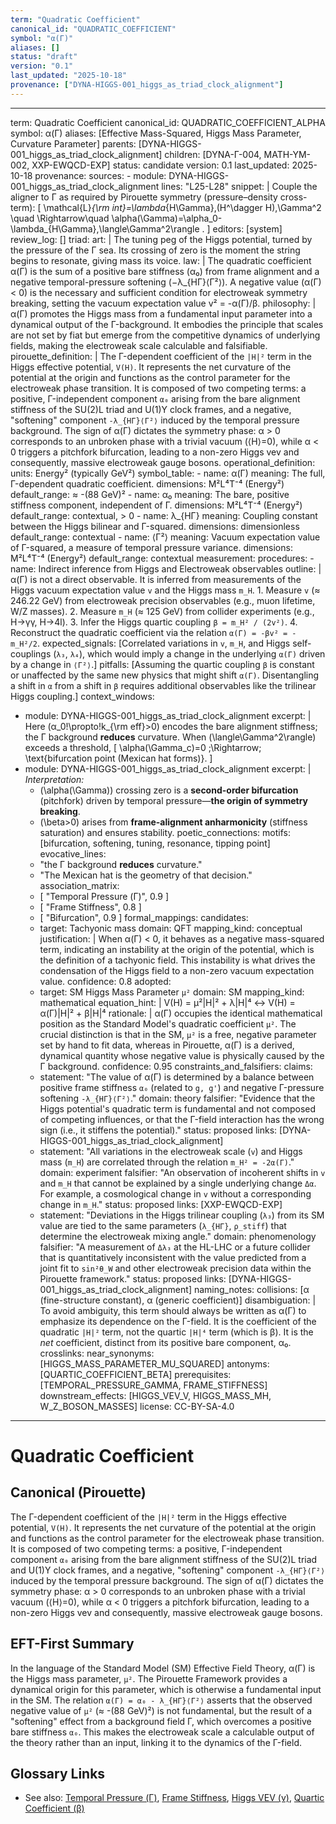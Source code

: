 ```yaml
---
term: "Quadratic Coefficient"
canonical_id: "QUADRATIC_COEFFICIENT"
symbol: "α(Γ)"
aliases: []
status: "draft"
version: "0.1"
last_updated: "2025-10-18"
provenance: ["DYNA-HIGGS-001_higgs_as_triad_clock_alignment"]
---
```


---
term: Quadratic Coefficient
canonical_id: QUADRATIC_COEFFICIENT_ALPHA
symbol: α(Γ)
aliases: [Effective Mass-Squared, Higgs Mass Parameter, Curvature Parameter]
parents: [DYNA-HIGGS-001_higgs_as_triad_clock_alignment]
children: [DYNA-Γ-004, MATH-YM-002, XXP-EWQCD-EXP]
status: candidate
version: 0.1
last_updated: 2025-10-18
provenance:
  sources:
    - module: DYNA-HIGGS-001_higgs_as_triad_clock_alignment
      lines: "L25-L28"
      snippet: |
        Couple the aligner to Γ as required by Pirouette symmetry (pressure–density cross-term):
        [
        \mathcal{L}*{\rm int}=\lambda*{H\Gamma},(H^\dagger H),\Gamma^2 \quad \Rightarrow\quad
        \alpha(\Gamma)=\alpha_0-\lambda_{H\Gamma},\langle\Gamma^2\rangle .
        ]
  editors: [system]
  review_log: []
triad:
  art: |
    The tuning peg of the Higgs potential, turned by the pressure of the Γ sea. Its crossing of zero is the moment the string begins to resonate, giving mass its voice.
  law: |
    The quadratic coefficient α(Γ) is the sum of a positive bare stiffness (α₀) from frame alignment and a negative temporal-pressure softening (−λ_{HΓ}⟨Γ²⟩). A negative value (α(Γ) < 0) is the necessary and sufficient condition for electroweak symmetry breaking, setting the vacuum expectation value v² = -α(Γ)/β.
  philosophy: |
    α(Γ) promotes the Higgs mass from a fundamental input parameter into a dynamical output of the Γ-background. It embodies the principle that scales are not set by fiat but emerge from the competitive dynamics of underlying fields, making the electroweak scale calculable and falsifiable.
pirouette_definition: |
  The Γ-dependent coefficient of the `|H|²` term in the Higgs effective potential, `V(H)`. It represents the net curvature of the potential at the origin and functions as the control parameter for the electroweak phase transition. It is composed of two competing terms: a positive, Γ-independent component `α₀` arising from the bare alignment stiffness of the SU(2)L triad and U(1)Y clock frames, and a negative, "softening" component `-λ_{HΓ}⟨Γ²⟩` induced by the temporal pressure background. The sign of α(Γ) dictates the symmetry phase: α > 0 corresponds to an unbroken phase with a trivial vacuum (⟨H⟩=0), while α < 0 triggers a pitchfork bifurcation, leading to a non-zero Higgs vev and consequently, massive electroweak gauge bosons.
operational_definition:
  units: Energy² (typically GeV²)
  symbol_table:
    - name: α(Γ)
      meaning: The full, Γ-dependent quadratic coefficient.
      dimensions: M²L⁴T⁻⁴ (Energy²)
      default_range: ≈ -(88 GeV)²
    - name: α₀
      meaning: The bare, positive stiffness component, independent of Γ.
      dimensions: M²L⁴T⁻⁴ (Energy²)
      default_range: contextual, > 0
    - name: λ_{HΓ}
      meaning: Coupling constant between the Higgs bilinear and Γ-squared.
      dimensions: dimensionless
      default_range: contextual
    - name: ⟨Γ²⟩
      meaning: Vacuum expectation value of Γ-squared, a measure of temporal pressure variance.
      dimensions: M²L⁴T⁻⁴ (Energy²)
      default_range: contextual
  measurement:
    procedures:
      - name: Indirect inference from Higgs and Electroweak observables
        outline: |
          α(Γ) is not a direct observable. It is inferred from measurements of the Higgs vacuum expectation value `v` and the Higgs mass `m_H`.
          1. Measure `v` (≈ 246.22 GeV) from electroweak precision observables (e.g., muon lifetime, W/Z masses).
          2. Measure `m_H` (≈ 125 GeV) from collider experiments (e.g., H→γγ, H→4l).
          3. Infer the Higgs quartic coupling `β = m_H² / (2v²)`.
          4. Reconstruct the quadratic coefficient via the relation `α(Γ) = -βv² = -m_H²/2`.
        expected_signals: [Correlated variations in `v`, `m_H`, and Higgs self-couplings (`λ₃`, `λ₄`), which would imply a change in the underlying `α(Γ)` driven by a change in `⟨Γ²⟩`.]
        pitfalls: [Assuming the quartic coupling `β` is constant or unaffected by the same new physics that might shift `α(Γ)`. Disentangling a shift in `α` from a shift in `β` requires additional observables like the trilinear Higgs coupling.]
context_windows:
  - module: DYNA-HIGGS-001_higgs_as_triad_clock_alignment
    excerpt: |
      Here (α_0!\propto!k_{\rm eff}>0) encodes the bare alignment stiffness; the Γ background **reduces** curvature. When (\langle\Gamma^2\rangle) exceeds a threshold,
      [
      \alpha(\Gamma_c)=0 ;\Rightarrow; \text{bifurcation point (Mexican hat forms)}.
      ]
  - module: DYNA-HIGGS-001_higgs_as_triad_clock_alignment
    excerpt: |
      *Interpretation:*
      * (\alpha(\Gamma)) crossing zero is a **second-order bifurcation** (pitchfork) driven by temporal pressure—**the origin of symmetry breaking**.
      * (\beta>0) arises from **frame-alignment anharmonicity** (stiffness saturation) and ensures stability.
poetic_connections:
  motifs: [bifurcation, softening, tuning, resonance, tipping point]
  evocative_lines:
    - "the Γ background **reduces** curvature."
    - "The Mexican hat is the geometry of that decision."
  association_matrix:
    - [ "Temporal Pressure (Γ)", 0.9 ]
    - [ "Frame Stiffness", 0.8 ]
    - [ "Bifurcation", 0.9 ]
formal_mappings:
  candidates:
    - target: Tachyonic mass
      domain: QFT
      mapping_kind: conceptual
      justification: |
        When α(Γ) < 0, it behaves as a negative mass-squared term, indicating an instability at the origin of the potential, which is the definition of a tachyonic field. This instability is what drives the condensation of the Higgs field to a non-zero vacuum expectation value.
      confidence: 0.8
  adopted:
    - target: SM Higgs Mass Parameter `μ²`
      domain: SM
      mapping_kind: mathematical
      equation_hint: |
        V(H) = μ²|H|² + λ|H|⁴  ↔  V(H) = α(Γ)|H|² + β|H|⁴
      rationale: |
        α(Γ) occupies the identical mathematical position as the Standard Model's quadratic coefficient `μ²`. The crucial distinction is that in the SM, `μ²` is a free, negative parameter set by hand to fit data, whereas in Pirouette, α(Γ) is a derived, dynamical quantity whose negative value is physically caused by the Γ background.
      confidence: 0.95
constraints_and_falsifiers:
  claims:
    - statement: "The value of α(Γ) is determined by a balance between positive frame stiffness `α₀` (related to `g, g'`) and negative Γ-pressure softening `-λ_{HΓ}⟨Γ²⟩`."
      domain: theory
      falsifier: "Evidence that the Higgs potential's quadratic term is fundamental and not composed of competing influences, or that the Γ-field interaction has the wrong sign (i.e., it stiffens the potential)."
      status: proposed
      links: [DYNA-HIGGS-001_higgs_as_triad_clock_alignment]
    - statement: "All variations in the electroweak scale (`v`) and Higgs mass (`m_H`) are correlated through the relation `m_H² = -2α(Γ)`."
      domain: experiment
      falsifier: "An observation of incoherent shifts in `v` and `m_H` that cannot be explained by a single underlying change `Δα`. For example, a cosmological change in `v` without a corresponding change in `m_H`."
      status: proposed
      links: [XXP-EWQCD-EXP]
    - statement: "Deviations in the Higgs trilinear coupling (`λ₃`) from its SM value are tied to the same parameters (`λ_{HΓ}`, `ρ_stiff`) that determine the electroweak mixing angle."
      domain: phenomenology
      falsifier: "A measurement of `Δλ₃` at the HL-LHC or a future collider that is quantitatively inconsistent with the value predicted from a joint fit to `sin²θ_W` and other electroweak precision data within the Pirouette framework."
      status: proposed
      links: [DYNA-HIGGS-001_higgs_as_triad_clock_alignment]
naming_notes:
  collisions: [α (fine-structure constant), α (generic coefficient)]
  disambiguation: |
    To avoid ambiguity, this term should always be written as α(Γ) to emphasize its dependence on the Γ-field. It is the coefficient of the quadratic `|H|²` term, not the quartic `|H|⁴` term (which is β). It is the *net* coefficient, distinct from its positive bare component, α₀.
crosslinks:
  near_synonyms: [HIGGS_MASS_PARAMETER_MU_SQUARED]
  antonyms: [QUARTIC_COEFFICIENT_BETA]
  prerequisites: [TEMPORAL_PRESSURE_GAMMA, FRAME_STIFFNESS]
  downstream_effects: [HIGGS_VEV_V, HIGGS_MASS_MH, W_Z_BOSON_MASSES]
license: CC-BY-SA-4.0
---

# Quadratic Coefficient

## Canonical (Pirouette)
The Γ-dependent coefficient of the `|H|²` term in the Higgs effective potential, `V(H)`. It represents the net curvature of the potential at the origin and functions as the control parameter for the electroweak phase transition. It is composed of two competing terms: a positive, Γ-independent component `α₀` arising from the bare alignment stiffness of the SU(2)L triad and U(1)Y clock frames, and a negative, "softening" component `-λ_{HΓ}⟨Γ²⟩` induced by the temporal pressure background. The sign of α(Γ) dictates the symmetry phase: α > 0 corresponds to an unbroken phase with a trivial vacuum (⟨H⟩=0), while α < 0 triggers a pitchfork bifurcation, leading to a non-zero Higgs vev and consequently, massive electroweak gauge bosons.

## EFT-First Summary
In the language of the Standard Model (SM) Effective Field Theory, α(Γ) is the Higgs mass parameter, `μ²`. The Pirouette Framework provides a dynamical origin for this parameter, which is otherwise a fundamental input in the SM. The relation `α(Γ) = α₀ - λ_{HΓ}⟨Γ²⟩` asserts that the observed negative value of `μ²` (≈ -(88 GeV)²) is not fundamental, but the result of a "softening" effect from a background field Γ, which overcomes a positive bare stiffness `α₀`. This makes the electroweak scale a calculable output of the theory rather than an input, linking it to the dynamics of the Γ-field.

## Glossary Links
- See also: [Temporal Pressure (Γ)](...), [Frame Stiffness](...), [Higgs VEV (v)](...), [Quartic Coefficient (β)](...)